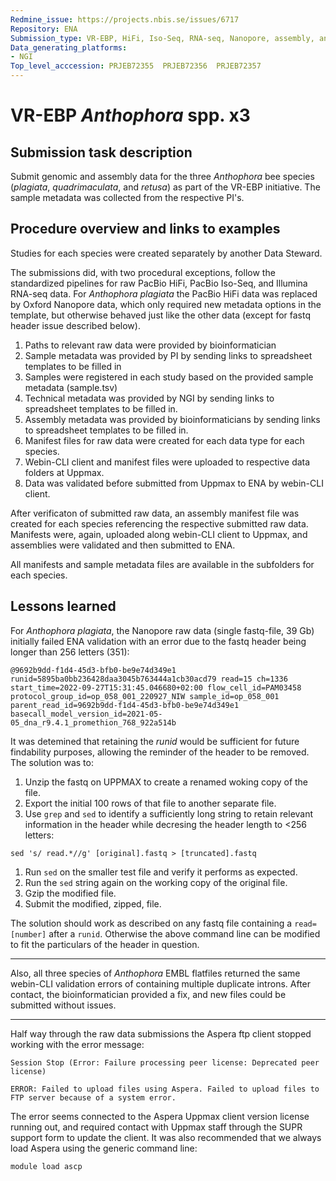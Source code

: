 ```yaml
---
Redmine_issue: https://projects.nbis.se/issues/6717
Repository: ENA
Submission_type: VR-EBP, HiFi, Iso-Seq, RNA-seq, Nanopore, assembly, annotation # e.g. metagenome, WGS, assembly, - IF RELEVANT
Data_generating_platforms:
- NGI
Top_level_acccession: PRJEB72355  PRJEB72356  PRJEB72357
---
```


# VR-EBP *Anthophora* spp. x3 

## Submission task description
Submit genomic and assembly data for the three *Anthophora* bee species (*plagiata*, *quadrimaculata*, and *retusa*) as part of the VR-EBP initiative. The sample metadata was collected from the respective PI's.

## Procedure overview and links to examples

Studies for each species were created separately by another Data Steward. 

The submissions did, with two procedural exceptions, follow the standardized pipelines for raw PacBio HiFi, PacBio Iso-Seq, and Illumina RNA-seq data. For *Anthophora plagiata* the PacBio HiFi data was replaced by Oxford Nanopore data, which only required new metadata options in the template, but otherwise behaved just like the other data (except for fastq header issue described below).

1. Paths to relevant raw data were provided by bioinformatician
1. Sample metadata was provided by PI by sending links to spreadsheet templates to be filled in
1. Samples were registered in each study based on the provided sample metadata (sample.tsv)
1. Technical metadata was provided by NGI by sending links to spreadsheet templates to be filled in.
1. Assembly metadata was provided by bioinformaticians by sending links to spreadsheet templates to be filled in. 
1. Manifest files for raw data were created for each data type for each species.
1. Webin-CLI client and manifest files were uploaded to respective data folders at Uppmax.
1. Data was validated before submitted from Uppmax to ENA by webin-CLI client.

After verificaton of submitted raw data, an assembly manifest file was created for each species referencing the respective submitted raw data. Manifests were, again, uploaded along webin-CLI client to Uppmax, and assemblies were validated and then submitted to ENA.

All manifests and sample metadata files are available in the subfolders for each species.

## Lessons learned
For *Anthophora plagiata*, the Nanopore raw data (single fastq-file, 39 Gb) initially failed ENA validation with an error due to the fastq header being longer than 256 letters (351):

```
@9692b9dd-f1d4-45d3-bfb0-be9e74d349e1
runid=5895ba0bb236428daa3045b763444a1cb30acd79 read=15 ch=1336 start_time=2022-09-27T15:31:45.046680+02:00 flow_cell_id=PAM03458 protocol_group_id=op_058_001_220927_NIW sample_id=op_058_001 parent_read_id=9692b9dd-f1d4-45d3-bfb0-be9e74d349e1 basecall_model_version_id=2021-05-05_dna_r9.4.1_promethion_768_922a514b
```
It was detemined that retaining the *runid* would be sufficient for future findability purposes, allowing the reminder of the header to be removed. 
The solution was to:

1. Unzip the fastq on UPPMAX to create a renamed woking copy of the file.
1. Export the initial 100 rows of that file to another separate file.
1. Use `grep` and `sed` to identify a sufficiently long string to retain relevant information in the header while decresing the header length to <256 letters:</br>
```
sed 's/ read.*//g' [original].fastq > [truncated].fastq
```
1. Run `sed` on the smaller test file and verify it performs as expected.
1. Run the `sed` string again on the working copy of the original file.
1. Gzip the modified file.
1. Submit the modified, zipped, file. 

The solution should work as described on any fastq file containing a `read=[number]` after a `runid`. Otherwise the above command line can be modified to fit the particulars of the header in question. 

-------

Also, all three species of *Anthophora* EMBL flatfiles returned the same webin-CLI validation errors of containing multiple duplicate introns. After contact, the bioinformatician provided a fix, and new files could be submitted without issues.

_______

Half way through the raw data submissions the Aspera ftp client stopped working with the error message:

```
Session Stop (Error: Failure processing peer license: Deprecated peer license)

ERROR: Failed to upload files using Aspera. Failed to upload files to FTP server because of a system error.
```

The error seems connected to the Aspera Uppmax client version license running out, and required contact with Uppmax staff through the SUPR support form to update the client. It was also recommended that we always load Aspera using the generic command line:

`module load ascp`

